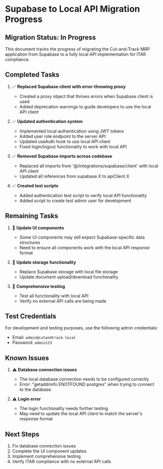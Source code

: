 # Supabase to Local API Migration Progress

## Migration Status: In Progress

This document tracks the progress of migrating the Cut-and-Track MRP application from Supabase to a fully local API implementation for ITAR compliance.

## Completed Tasks

1. ✅ **Replaced Supabase client with error-throwing proxy**
   - Created a proxy object that throws errors when Supabase client is used
   - Added deprecation warnings to guide developers to use the local API client

2. ✅ **Updated authentication system**
   - Implemented local authentication using JWT tokens
   - Added user role endpoint to the server API
   - Updated useAuth hook to use local API client
   - Fixed login/logout functionality to work with local API

3. ✅ **Removed Supabase imports across codebase**
   - Replaced all imports from '@/integrations/supabase/client' with local API client
   - Updated all references from supabase.X to apiClient.X

4. ✅ **Created test scripts**
   - Added authentication test script to verify local API functionality
   - Added script to create test admin user for development

## Remaining Tasks

1. 🔄 **Update UI components**
   - Some UI components may still expect Supabase-specific data structures
   - Need to ensure all components work with the local API response format

2. 🔄 **Update storage functionality**
   - Replace Supabase storage with local file storage
   - Update document upload/download functionality

3. 🔄 **Comprehensive testing**
   - Test all functionality with local API
   - Verify no external API calls are being made

## Test Credentials

For development and testing purposes, use the following admin credentials:

- Email: `admin@cutandtrack.local`
- Password: `admin123`

## Known Issues

1. ⚠️ **Database connection issues**
   - The local database connection needs to be configured correctly
   - Error: "getaddrinfo ENOTFOUND postgres" when trying to connect to the database

2. ⚠️ **Login error**
   - The login functionality needs further testing
   - May need to update the local API client to match the server's response format

## Next Steps

1. Fix database connection issues
2. Complete the UI component updates
3. Implement comprehensive testing
4. Verify ITAR compliance with no external API calls
